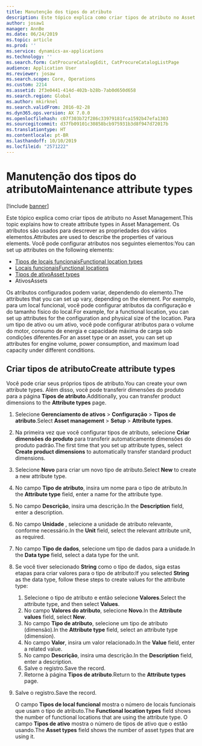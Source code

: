 ```yaml
---
title: Manutenção dos tipos do atributo
description: Este tópico explica como criar tipos de atributo no Asset Management.
author: josaw1
manager: AnnBe
ms.date: 06/24/2019
ms.topic: article
ms.prod: ''
ms.service: dynamics-ax-applications
ms.technology: ''
ms.search.form: CatProcureCatalogEdit, CatProcureCatalogListPage
audience: Application User
ms.reviewer: josaw
ms.search.scope: Core, Operations
ms.custom: 2214
ms.assetid: 2f3e0441-414d-402b-b28b-7ab0d650d658
ms.search.region: Global
ms.author: mkirknel
ms.search.validFrom: 2016-02-28
ms.dyn365.ops.version: AX 7.0.0
ms.openlocfilehash: c07f303b72f286c33979181fca1592b47efa1303
ms.sourcegitcommit: d37fb09101c30858bcb975931b3d8f947d72017b
ms.translationtype: HT
ms.contentlocale: pt-BR
ms.lasthandoff: 10/10/2019
ms.locfileid: "2571222"
---
```

# <a name="maintenance-attribute-types"></a><span data-ttu-id="87d3c-103">Manutenção dos tipos do atributo</span><span class="sxs-lookup"><span data-stu-id="87d3c-103">Maintenance attribute types</span></span>

[!include [banner](../../includes/banner.md)]

 

<span data-ttu-id="87d3c-104">Este tópico explica como criar tipos de atributo no Asset Management.</span><span class="sxs-lookup"><span data-stu-id="87d3c-104">This topic explains how to create attribute types in Asset Management.</span></span> <span data-ttu-id="87d3c-105">Os atributos são usados para descrever as propriedades dos vários elementos.</span><span class="sxs-lookup"><span data-stu-id="87d3c-105">Attributes are used to describe the properties of various elements.</span></span> <span data-ttu-id="87d3c-106">Você pode configurar atributos nos seguintes elementos:</span><span class="sxs-lookup"><span data-stu-id="87d3c-106">You can set up attributes on the following elements:</span></span>

- [<span data-ttu-id="87d3c-107">Tipos de locais funcionais</span><span class="sxs-lookup"><span data-stu-id="87d3c-107">Functional location types</span></span>](../setup-for-functional-locations/functional-location-types.md)
- [<span data-ttu-id="87d3c-108">Locais funcionais</span><span class="sxs-lookup"><span data-stu-id="87d3c-108">Functional locations</span></span>](../functional-locations/create-functional-locations.md)
- [<span data-ttu-id="87d3c-109">Tipos de ativo</span><span class="sxs-lookup"><span data-stu-id="87d3c-109">Asset types</span></span>](../setup-for-objects/object-types.md)
- <span data-ttu-id="87d3c-110">Ativos</span><span class="sxs-lookup"><span data-stu-id="87d3c-110">Assets</span></span>

<span data-ttu-id="87d3c-111">Os atributos configurados podem variar, dependendo do elemento.</span><span class="sxs-lookup"><span data-stu-id="87d3c-111">The attributes that you can set up vary, depending on the element.</span></span> <span data-ttu-id="87d3c-112">Por exemplo, para um local funcional, você pode configurar atributos da configuração e do tamanho físico do local.</span><span class="sxs-lookup"><span data-stu-id="87d3c-112">For example, for a functional location, you can set up attributes for the configuration and physical size of the location.</span></span> <span data-ttu-id="87d3c-113">Para um tipo de ativo ou um ativo, você pode configurar atributos para o volume do motor, consumo de energia e capacidade máxima de carga sob condições diferentes.</span><span class="sxs-lookup"><span data-stu-id="87d3c-113">For an asset type or an asset, you can set up attributes for engine volume, power consumption, and maximum load capacity under different conditions.</span></span>

## <a name="create-attribute-types"></a><span data-ttu-id="87d3c-114">Criar tipos de atributo</span><span class="sxs-lookup"><span data-stu-id="87d3c-114">Create attribute types</span></span>

<span data-ttu-id="87d3c-115">Você pode criar seus próprios tipos de atributo.</span><span class="sxs-lookup"><span data-stu-id="87d3c-115">You can create your own attribute types.</span></span> <span data-ttu-id="87d3c-116">Além disso, você pode transferir dimensões do produto para a página **Tipos de atributo**.</span><span class="sxs-lookup"><span data-stu-id="87d3c-116">Additionally, you can transfer product dimensions to the **Attribute types** page.</span></span>

1. <span data-ttu-id="87d3c-117">Selecione **Gerenciamento de ativos** \> **Configuração** \> **Tipos de atributo**.</span><span class="sxs-lookup"><span data-stu-id="87d3c-117">Select **Asset management** \> **Setup** \> **Attribute types**.</span></span>
2. <span data-ttu-id="87d3c-118">Na primeira vez que você configurar tipos de atributo, selecione **Criar dimensões do produto** para transferir automaticamente dimensões do produto padrão.</span><span class="sxs-lookup"><span data-stu-id="87d3c-118">The first time that you set up attribute types, select **Create product dimensions** to automatically transfer standard product dimensions.</span></span>
3. <span data-ttu-id="87d3c-119">Selecione **Novo** para criar um novo tipo de atributo.</span><span class="sxs-lookup"><span data-stu-id="87d3c-119">Select **New** to create a new attribute type.</span></span>
4. <span data-ttu-id="87d3c-120">No campo **Tipo de atributo**, insira um nome para o tipo de atributo.</span><span class="sxs-lookup"><span data-stu-id="87d3c-120">In the **Attribute type** field, enter a name for the attribute type.</span></span>
5. <span data-ttu-id="87d3c-121">No campo **Descrição**, insira uma descrição.</span><span class="sxs-lookup"><span data-stu-id="87d3c-121">In the **Description** field, enter a description.</span></span>
6. <span data-ttu-id="87d3c-122">No campo **Unidade** , selecione a unidade de atributo relevante, conforme necessário.</span><span class="sxs-lookup"><span data-stu-id="87d3c-122">In the **Unit** field, select the relevant attribute unit, as required.</span></span>
7. <span data-ttu-id="87d3c-123">No campo **Tipo de dados**, selecione um tipo de dados para a unidade.</span><span class="sxs-lookup"><span data-stu-id="87d3c-123">In the **Data type** field, select a data type for the unit.</span></span>
8. <span data-ttu-id="87d3c-124">Se você tiver selecionado **String** como o tipo de dados, siga estas etapas para criar valores para o tipo de atributo:</span><span class="sxs-lookup"><span data-stu-id="87d3c-124">If you selected **String** as the data type, follow these steps to create values for the attribute type:</span></span>

    1. <span data-ttu-id="87d3c-125">Selecione o tipo de atributo e então selecione **Valores**.</span><span class="sxs-lookup"><span data-stu-id="87d3c-125">Select the attribute type, and then select **Values**.</span></span>
    2. <span data-ttu-id="87d3c-126">No campo **Valores do atributo**, selecione **Novo**.</span><span class="sxs-lookup"><span data-stu-id="87d3c-126">In the **Attribute values** field, select **New**.</span></span>
    3. <span data-ttu-id="87d3c-127">No campo **Tipo de atributo**, selecione um tipo de atributo (dimensão).</span><span class="sxs-lookup"><span data-stu-id="87d3c-127">In the **Attribute type** field, select an attribute type (dimension).</span></span>
    4. <span data-ttu-id="87d3c-128">No campo **Valor**, insira um valor relacionado.</span><span class="sxs-lookup"><span data-stu-id="87d3c-128">In the **Value** field, enter a related value.</span></span>
    5. <span data-ttu-id="87d3c-129">No campo **Descrição**, insira uma descrição.</span><span class="sxs-lookup"><span data-stu-id="87d3c-129">In the **Description** field, enter a description.</span></span>
    6. <span data-ttu-id="87d3c-130">Salve o registro.</span><span class="sxs-lookup"><span data-stu-id="87d3c-130">Save the record.</span></span>
    7. <span data-ttu-id="87d3c-131">Retorne à página **Tipos de atributo**.</span><span class="sxs-lookup"><span data-stu-id="87d3c-131">Return to the **Attribute types** page.</span></span>

9. <span data-ttu-id="87d3c-132">Salve o registro.</span><span class="sxs-lookup"><span data-stu-id="87d3c-132">Save the record.</span></span>

    <span data-ttu-id="87d3c-133">O campo **Tipos de local funcional** mostra o número de locais funcionais que usam o tipo de atributo.</span><span class="sxs-lookup"><span data-stu-id="87d3c-133">The **Functional location types** field shows the number of functional locations that are using the attribute type.</span></span> <span data-ttu-id="87d3c-134">O campo **Tipos de ativo** mostra o número de tipos de ativo que o estão usando.</span><span class="sxs-lookup"><span data-stu-id="87d3c-134">The **Asset types** field shows the number of asset types that are using it.</span></span>
